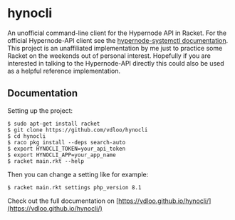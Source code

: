 hynocli
=======

An unofficial command-line client for the Hypernode API in Racket. For the official Hypernode-API client see the [hypernode-systemctl documentation](https://support.hypernode.com/en/hypernode/tools/how-to-use-the-hypernode-systemctl-cli-tool). This project is an unaffiliated implementation by me just to practice some Racket on the weekends out of personal interest. Hopefully if you are interested in talking to the Hypernode-API directly this could also be used as a helpful reference implementation.

## Documentation

Setting up the project:
```
$ sudo apt-get install racket
$ git clone https://github.com/vdloo/hynocli
$ cd hynocli
$ raco pkg install --deps search-auto
$ export HYNOCLI_TOKEN=your_api_token
$ export HYNOCLI_APP=your_app_name
$ racket main.rkt --help
```

Then you can change a setting like for example:
```
$ racket main.rkt settings php_version 8.1
```

Check out the full documentation on [https://vdloo.github.io/hynocli/](https://vdloo.github.io/hynocli/)
